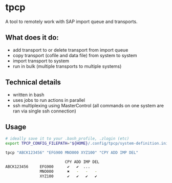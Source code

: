 # tpcp

A tool to remotely work with SAP import queue and transports.

## What does it do:

* add transport to or delete transport from import queue
* copy transport (cofile and data file) from system to system
* import transport to system
* run in bulk (multiple transports to multiple systems)

## Technical details
* written in bash
* uses jobs to run actions in parallel
* ssh multiplexing using MasterControl (all commands on one system are ran via single ssh connection)

## Usage

```bash
# ideally save it to your .bash_profile, .zlogin (etc)
export TPCP_CONFIG_FILEPATH="${HOME}/.config/tpcp/system-definition.ini"

tpcp "ABCK123456" "EFG900 MNO000 XYZ100" "CPY ADD IMP DEL"

                          CPY ADD IMP DEL
ABCK123456     EFG900      ✔   ✔  ...
               MNO000      ✖   -   -   -
               XYZ100      ✔   ✔   ✔   ✔
```
